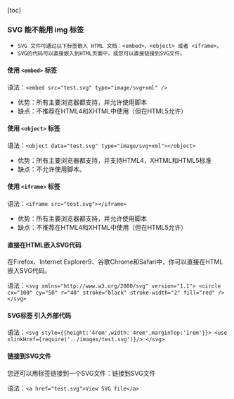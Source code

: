 [toc]

### SVG 能不能用 img 标签

- `SVG 文件可通过以下标签嵌入 HTML 文档：<embed>、<object> 或者 <iframe>。`
- `SVG的代码可以直接嵌入到HTML页面中，或您可以直接链接到SVG文件。`

#### 使用 `<embed>` 标签

语法：`<embed src="test.svg" type="image/svg+xml" />`

>
- 优势：所有主要浏览器都支持，并允许使用脚本
- 缺点：不推荐在HTML4和XHTML中使用（但在HTML5允许）


#### 使用 `<object>` 标签

语法：`<object data="test.svg" type="image/svg+xml"></object>`

>
- 优势：所有主要浏览器都支持，并支持HTML4，XHTML和HTML5标准
- 缺点：不允许使用脚本。


#### 使用 `<iframe>` 标签

语法：`<iframe src="test.svg"></iframe>`

>
- 优势：所有主要浏览器都支持，并允许使用脚本
- 缺点：不推荐在HTML4和XHTML中使用（但在HTML5允许）


#### 直接在HTML嵌入SVG代码

在Firefox、Internet Explorer9、谷歌Chrome和Safari中，你可以直接在HTML嵌入SVG代码。

语法：`<svg xmlns="http://www.w3.org/2000/svg" version="1.1">
   <circle cx="100" cy="50" r="40" stroke="black" stroke-width="2" fill="red" />
</svg>`


#### SVG标签 引入外部代码

语法：`<svg style={{height:'4rem',width:'4rem',marginTop:'1rem'}}>
    <use xlinkHref={require('../images/test.svg')}/>
</svg>`


#### 链接到SVG文件

您还可以用<a>标签链接到一个SVG文件：链接到SVG文件

语法：`<a href="test.svg">View SVG file</a>`
